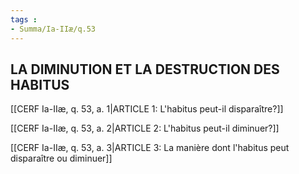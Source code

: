 ```yaml
---
tags : 
- Summa/Ia-IIæ/q.53
---
```


## LA DIMINUTION ET LA DESTRUCTION DES HABITUS

[[CERF Ia-IIæ, q. 53, a. 1|ARTICLE 1: L'habitus peut-il disparaître?]]

[[CERF Ia-IIæ, q. 53, a. 2|ARTICLE 2: L'habitus peut-il diminuer?]]

[[CERF Ia-IIæ, q. 53, a. 3|ARTICLE 3: La manière dont l'habitus peut disparaître ou diminuer]]

